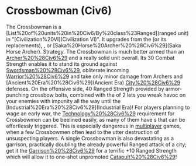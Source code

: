 # Crossbowman (Civ6)

The Crossbowman is a [List%20of%20units%20in%20Civ6/By%20class%23Ranged](ranged unit) in "[Civilization%20VI](Civilization VI)". It upgrades from the (or its replacements), , or [Saka%20Horse%20Archer%20%28Civ6%29](Saka Horse Archer).
Strategy.
The Crossbowman is much better armed than an [Archer%20%28Civ6%29](Archer) and a really solid unit overall. Its 30 Combat Strength enables it to stand its ground against [Swordsman%20%28Civ6%29](Swordsmen), obliterate incoming [Warrior%20%28Civ6%29](Warriors) and take only minor damage from Archers and [Ancient%20Era%20%28Civ6%29](Ancient Era) [City%20%28Civ6%29](city) defenses. On the offensive side, 40 Ranged Strength provided by armor-punching crossbow bolts, combined with the of 2 lets you wreak havoc on your enemies with impunity all the way until the [Industrial%20Era%20%28Civ6%29](Industrial Era)!
For players planning to wage an early war, the [Technology%20%28Civ6%29](tech) requirement for Crossbowmen can be beelined easily, as many of them have s that can be effortlessly triggered. This is especially dangerous in [multiplayer](multiplayer) games, when a few Crossbowmen often lead to the utter destruction of unsuspecting players. A single Crossbowman is also devastating as a garrison, practically doubling the already powerful Ranged attack of a city; get it the [Garrison%20%28Civ6%29](Garrison) for a terrific +10 Ranged Strength which will allow it to one-shot unpromoted [Catapult%20%28Civ6%29](Catapults)!